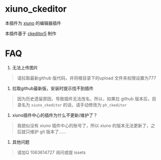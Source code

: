 # xiuno_ckeditor
本插件为 [xiuno](http://bbs.xiuno.com) 的编辑器插件

本插件基于 [ckeditor5](https://ckeditor.com) 制作

# FAQ

1. 无法上传图片
> 请拉取最新github 版代码，并将根目录下的upload 文件夹权限设置为777

1. 拉取github最新版，安装时提示找不到插件
> 因为历史遗留原因，导致插件无法改名，所以，如果拉 github 版本后，目录名为 `xiuno_ckeditor` 的话，请手动修改为 `ph_ckeditor`

1. xiuno插件中心的插件为什么不更新/维护了？
> 我貌似没有 xiuno 插件中心的账号了，所以 xiuno 的版本无法更新了，之后就只维护 git 版本了……

1. 其他问题
> 请加Q 1063614727 询问或提 issets